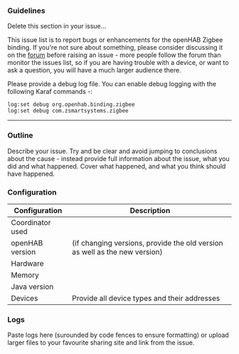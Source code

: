 ### Guidelines

Delete this section in your issue...

This issue list is to report bugs or enhancements for the openHAB Zigbee binding. If you're not sure about something, please consider discussing it on the [forum](http://community.openhab.org) before raising an issue - more people follow the forum than monitor the issues list, so if you are having trouble with a device, or want to ask a question, you will have a much larger audience there.

Please provide a debug log file. You can enable debug logging with the following Karaf commands -:

```
log:set debug org.openhab.binding.zigbee
log:set debug com.zsmartsystems.zigbee
```

---

### Outline

Describe your issue. Try and be clear and avoid jumping to conclusions about the cause - instead provide full information about the issue, what you did and what happened. Cover what happened, and what you think should have happened.

### Configuration

| Configuration    | Description                                                                    |
|------------------|--------------------------------------------------------------------------------|
| Coordinator used |                                                                                |
| openHAB version  | (if changing versions, provide the old version as well as the new version)     |
| Hardware         |                                                                                |
| Memory           |                                                                                |
| Java version     |                                                                                |
| Devices          | Provide all device types and their addresses                                   |

### Logs

Paste logs here (surounded by code fences to ensure formatting) or upload larger files to your favourite sharing site and link from the issue.
